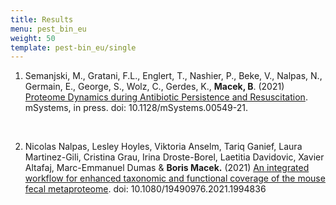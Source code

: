 ```yaml
---
title: Results
menu: pest_bin_eu
weight: 50
template: pest-bin_eu/single
---
```

1. Semanjski, M., Gratani, F.L., Englert, T., Nashier, P., Beke, V., Nalpas, N., Germain, E., George, S., Wolz, C., Gerdes, K., **Macek, B**. (2021) [Proteome Dynamics during Antibiotic Persistence and Resuscitation](https://journals.asm.org/doi/10.1128/mSystems.00549-21). mSystems, in press. doi: 10.1128/mSystems.00549-21.

   <br>
2. Nicolas Nalpas, Lesley Hoyles, Viktoria Anselm, Tariq Ganief, Laura Martinez-Gili, Cristina Grau, Irina Droste-Borel, Laetitia Davidovic, Xavier Altafaj, Marc-Emmanuel Dumas & **Boris Macek.** (2021) [An integrated workflow for enhanced taxonomic and functional coverage of the mouse fecal metaproteome](https://www.tandfonline.com/doi/full/10.1080/19490976.2021.1994836). doi: 10.1080/19490976.2021.1994836